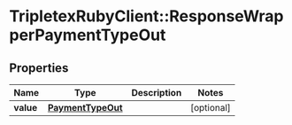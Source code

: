 # TripletexRubyClient::ResponseWrapperPaymentTypeOut

## Properties
Name | Type | Description | Notes
------------ | ------------- | ------------- | -------------
**value** | [**PaymentTypeOut**](PaymentTypeOut.md) |  | [optional] 


